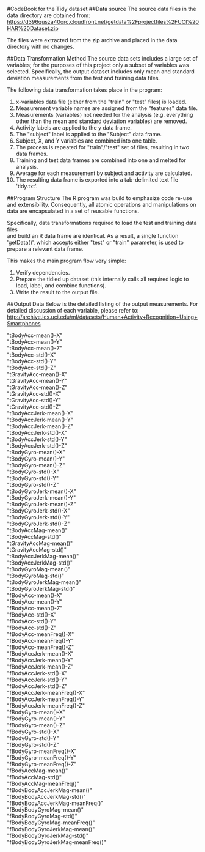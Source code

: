 #CodeBook for the Tidy dataset
##Data source
The source data files in the data directory are obtained from:
https://d396qusza40orc.cloudfront.net/getdata%2Fprojectfiles%2FUCI%20HAR%20Dataset.zip

The files were extracted from the zip archive and placed in the data directory with
no changes.

##Data Transformation Method
The source data sets includes a large set of variables; for the purposes of this
project only a subset of variables was selected. Specifically, the output dataset
includes only mean and standard deviation measurements from the test and training
data files. 

The following data transformation takes place in the program:
1. x-variables data file (either from the "train" or "test" files) is loaded.
2. Measurement variable names are assigned from the "features" data file.
3. Measurements (variables) not needed for the analysis (e.g. everything other than
the mean and standard deviation variables) are removed.
4. Activity labels are applied to the y data frame.
5. The "subject" label is applied to the "Subject" data frame.
6. Subject, X, and Y variables are combined into one table.
7. The process is repeated for "train"/"test" set of files, resulting in two data frames.
8. Training and test data frames are combined into one and melted for analysis.
9. Average for each measurement by subject and activity are calculated.
10. The resulting data frame is exported into a tab-delimited text file 'tidy.txt'.

##Program Structure
The R program was build to emphasize code re-use and extensibility. Consequently, 
all atomic operations and manipulations on data are encapsulated in a set of 
reusable functions. 

Specifically, data transformations required to load the test and training data files  
and build an R data frame are identical. As a result, a single function 'getData()', 
which accepts either "test" or "train" parameter, is used to prepare a relevant 
data frame.

This makes the main program flow very simple:
1. Verify dependencies.
2. Prepare the tidied up dataset (this internally calls all required logic to load,
label, and combine functions).
3. Write the result to the output file.

##Output Data
Below is the detailed listing of the output measurements. For detailed discussion of
each variable, please refer to:
http://archive.ics.uci.edu/ml/datasets/Human+Activity+Recognition+Using+Smartphones 

"tBodyAcc-mean()-X"               
"tBodyAcc-mean()-Y"              
"tBodyAcc-mean()-Z"               
"tBodyAcc-std()-X"               
"tBodyAcc-std()-Y"                
"tBodyAcc-std()-Z"               
"tGravityAcc-mean()-X"            
"tGravityAcc-mean()-Y"           
"tGravityAcc-mean()-Z"            
"tGravityAcc-std()-X"            
"tGravityAcc-std()-Y"             
"tGravityAcc-std()-Z"            
"tBodyAccJerk-mean()-X"           
"tBodyAccJerk-mean()-Y"          
"tBodyAccJerk-mean()-Z"           
"tBodyAccJerk-std()-X"           
"tBodyAccJerk-std()-Y"            
"tBodyAccJerk-std()-Z"           
"tBodyGyro-mean()-X"              
"tBodyGyro-mean()-Y"             
"tBodyGyro-mean()-Z"              
"tBodyGyro-std()-X"              
"tBodyGyro-std()-Y"               
"tBodyGyro-std()-Z"              
"tBodyGyroJerk-mean()-X"          
"tBodyGyroJerk-mean()-Y"         
"tBodyGyroJerk-mean()-Z"          
"tBodyGyroJerk-std()-X"          
"tBodyGyroJerk-std()-Y"           
"tBodyGyroJerk-std()-Z"          
"tBodyAccMag-mean()"              
"tBodyAccMag-std()"              
"tGravityAccMag-mean()"           
"tGravityAccMag-std()"           
"tBodyAccJerkMag-mean()"          
"tBodyAccJerkMag-std()"          
"tBodyGyroMag-mean()"             
"tBodyGyroMag-std()"             
"tBodyGyroJerkMag-mean()"         
"tBodyGyroJerkMag-std()"         
"fBodyAcc-mean()-X"               
"fBodyAcc-mean()-Y"              
"fBodyAcc-mean()-Z"               
"fBodyAcc-std()-X"               
"fBodyAcc-std()-Y"                
"fBodyAcc-std()-Z"               
"fBodyAcc-meanFreq()-X"           
"fBodyAcc-meanFreq()-Y"          
"fBodyAcc-meanFreq()-Z"           
"fBodyAccJerk-mean()-X"          
"fBodyAccJerk-mean()-Y"           
"fBodyAccJerk-mean()-Z"          
"fBodyAccJerk-std()-X"            
"fBodyAccJerk-std()-Y"           
"fBodyAccJerk-std()-Z"            
"fBodyAccJerk-meanFreq()-X"      
"fBodyAccJerk-meanFreq()-Y"       
"fBodyAccJerk-meanFreq()-Z"      
"fBodyGyro-mean()-X"              
"fBodyGyro-mean()-Y"             
"fBodyGyro-mean()-Z"              
"fBodyGyro-std()-X"              
"fBodyGyro-std()-Y"               
"fBodyGyro-std()-Z"              
"fBodyGyro-meanFreq()-X"          
"fBodyGyro-meanFreq()-Y"         
"fBodyGyro-meanFreq()-Z"          
"fBodyAccMag-mean()"             
"fBodyAccMag-std()"               
"fBodyAccMag-meanFreq()"         
"fBodyBodyAccJerkMag-mean()"      
"fBodyBodyAccJerkMag-std()"      
"fBodyBodyAccJerkMag-meanFreq()"  
"fBodyBodyGyroMag-mean()"        
"fBodyBodyGyroMag-std()"          
"fBodyBodyGyroMag-meanFreq()"    
"fBodyBodyGyroJerkMag-mean()"     
"fBodyBodyGyroJerkMag-std()"     
"fBodyBodyGyroJerkMag-meanFreq()"